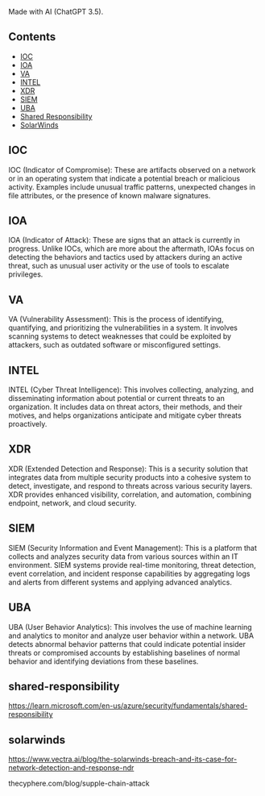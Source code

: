 Made with AI (ChatGPT 3.5).

## Contents

- [IOC](#ioc)
- [IOA](#ioa)
- [VA](#va)
- [INTEL](#intel)
- [XDR](#xdr)
- [SIEM](#siem)
- [UBA](#uba)
- [Shared Responsibility](https://learn.microsoft.com/en-us/azure/security/fundamentals/shared-responsibility)
- [SolarWinds](https://www.vectra.ai/blog/the-solarwinds-breach-and-its-case-for-network-detection-and-response-ndr)


## IOC
IOC (Indicator of Compromise): These are artifacts observed on a network or in an operating system that indicate a potential breach or malicious activity. Examples include unusual traffic patterns, unexpected changes in file attributes, or the presence of known malware signatures.

## IOA
IOA (Indicator of Attack): These are signs that an attack is currently in progress. Unlike IOCs, which are more about the aftermath, IOAs focus on detecting the behaviors and tactics used by attackers during an active threat, such as unusual user activity or the use of tools to escalate privileges.

## VA
VA (Vulnerability Assessment): This is the process of identifying, quantifying, and prioritizing the vulnerabilities in a system. It involves scanning systems to detect weaknesses that could be exploited by attackers, such as outdated software or misconfigured settings.

## INTEL
INTEL (Cyber Threat Intelligence): This involves collecting, analyzing, and disseminating information about potential or current threats to an organization. It includes data on threat actors, their methods, and their motives, and helps organizations anticipate and mitigate cyber threats proactively.

## XDR
XDR (Extended Detection and Response): This is a security solution that integrates data from multiple security products into a cohesive system to detect, investigate, and respond to threats across various security layers. XDR provides enhanced visibility, correlation, and automation, combining endpoint, network, and cloud security.

## SIEM
SIEM (Security Information and Event Management): This is a platform that collects and analyzes security data from various sources within an IT environment. SIEM systems provide real-time monitoring, threat detection, event correlation, and incident response capabilities by aggregating logs and alerts from different systems and applying advanced analytics.

## UBA
UBA (User Behavior Analytics): This involves the use of machine learning and analytics to monitor and analyze user behavior within a network. UBA detects abnormal behavior patterns that could indicate potential insider threats or compromised accounts by establishing baselines of normal behavior and identifying deviations from these baselines.

## shared-responsibility
https://learn.microsoft.com/en-us/azure/security/fundamentals/shared-responsibility

## solarwinds
https://www.vectra.ai/blog/the-solarwinds-breach-and-its-case-for-network-detection-and-response-ndr


thecyphere.com/blog/supple-chain-attack

